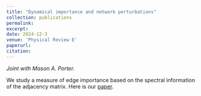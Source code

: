 ```yaml
---
title: "Dynamical importance and network perturbations"
collection: publications
permalink:
excerpt:
date: 2024-12-3
venue: 'Physical Review E'
paperurl:
citation:
---
```


_Joint with Mason A. Porter._

We study a measure of edge importance based on the spectral information of the adjacency matrix. Here is our <a href="https://github.com/ethanjyoung/ethanjyoung.github.io/raw/master/files/Dynamical_importance_and_network_perturbations.pdf"> paper<a>.
